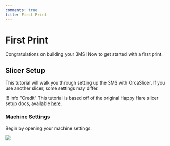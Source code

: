 ```yaml
---
comments: true
title: First Print
---
```


# First Print

Congratulations on building your 3MS! Now to get started with a first print.

## Slicer Setup

This tutorial will walk you through setting up the 3MS with OrcaSlicer. If you use another slicer, some settings may differ.

!!! info "Credit"
    This tutorial is based off of the original Happy Hare slicer setup docs, available [here](https://github.com/moggieuk/Happy-Hare/wiki/Slicer-Setup).

### Machine Settings

Begin by opening your machine settings.

![](b19dc50b.png)

